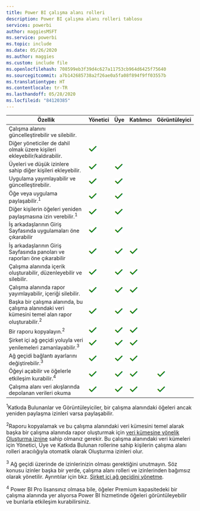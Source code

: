 ```yaml
---
title: Power BI çalışma alanı rolleri
description: Power BI çalışma alanı rolleri tablosu
services: powerbi
author: maggiesMSFT
ms.service: powerbi
ms.topic: include
ms.date: 05/26/2020
ms.author: maggies
ms.custom: include file
ms.openlocfilehash: 708599eb3f39d4c627a11753cb964d6425f75640
ms.sourcegitcommit: a7b142685738a2f26ae0a5fa08f894f9ff03557b
ms.translationtype: HT
ms.contentlocale: tr-TR
ms.lasthandoff: 05/28/2020
ms.locfileid: "84120385"
---
```

|Özellik   | Yönetici  | Üye  | Katılımcı  | Görüntüleyici |
|---|---|---|---|---|
| Çalışma alanını güncelleştirebilir ve silebilir.  |  |   |   |   | 
| Diğer yöneticiler de dahil olmak üzere kişileri ekleyebilir/kaldırabilir.  |  ![Evet onay işareti](media/power-bi-workspace-roles-table/green-checkmark.png) |   |   |   |
| Üyeleri ve düşük izinlere sahip diğer kişileri ekleyebilir.  |  ![Evet onay işareti](media/power-bi-workspace-roles-table/green-checkmark.png) | ![Evet onay işareti](media/power-bi-workspace-roles-table/green-checkmark.png)  |   |   |
| Uygulama yayımlayabilir ve güncelleştirebilir. |  ![Evet onay işareti](media/power-bi-workspace-roles-table/green-checkmark.png) | ![Evet onay işareti](media/power-bi-workspace-roles-table/green-checkmark.png)  |   |   |
| Öğe veya uygulama paylaşabilir.<sup>1</sup> |  ![Evet onay işareti](media/power-bi-workspace-roles-table/green-checkmark.png) | ![Evet onay işareti](media/power-bi-workspace-roles-table/green-checkmark.png)  |   |   |
| Diğer kişilerin öğeleri yeniden paylaşmasına izin verebilir.<sup>1</sup> |  ![Evet onay işareti](media/power-bi-workspace-roles-table/green-checkmark.png) | ![Evet onay işareti](media/power-bi-workspace-roles-table/green-checkmark.png)  |   |   |
| İş arkadaşlarının Giriş Sayfasında uygulamaları öne çıkarabilir |  ![Evet onay işareti](media/power-bi-workspace-roles-table/green-checkmark.png) | ![Evet onay işareti](media/power-bi-workspace-roles-table/green-checkmark.png)  |   |   |
| İş arkadaşlarının Giriş Sayfasında panoları ve raporları öne çıkarabilir |  ![Evet onay işareti](media/power-bi-workspace-roles-table/green-checkmark.png) | ![Evet onay işareti](media/power-bi-workspace-roles-table/green-checkmark.png)  | ![Evet onay işareti](media/power-bi-workspace-roles-table/green-checkmark.png) |   |
| Çalışma alanında içerik oluşturabilir, düzenleyebilir ve silebilir.  |  ![Evet onay işareti](media/power-bi-workspace-roles-table/green-checkmark.png) | ![Evet onay işareti](media/power-bi-workspace-roles-table/green-checkmark.png)  | ![Evet onay işareti](media/power-bi-workspace-roles-table/green-checkmark.png)  |   |
| Çalışma alanında rapor yayımlayabilir, içeriği silebilir.  |  ![Evet onay işareti](media/power-bi-workspace-roles-table/green-checkmark.png) | ![Evet onay işareti](media/power-bi-workspace-roles-table/green-checkmark.png)  | ![Evet onay işareti](media/power-bi-workspace-roles-table/green-checkmark.png)  |   |
| Başka bir çalışma alanında, bu çalışma alanındaki veri kümesini temel alan rapor oluşturabilir.<sup>2</sup> |  ![Evet onay işareti](media/power-bi-workspace-roles-table/green-checkmark.png) | ![Evet onay işareti](media/power-bi-workspace-roles-table/green-checkmark.png)  | ![Evet onay işareti](media/power-bi-workspace-roles-table/green-checkmark.png)  |   |
| Bir raporu kopyalayın.<sup>2</sup> | ![Evet onay işareti](media/power-bi-workspace-roles-table/green-checkmark.png) | ![Evet onay işareti](media/power-bi-workspace-roles-table/green-checkmark.png) | ![Evet onay işareti](media/power-bi-workspace-roles-table/green-checkmark.png) |  |
| Şirket içi ağ geçidi yoluyla veri yenilemeleri zamanlayabilir.<sup>3</sup> | ![Evet onay işareti](media/power-bi-workspace-roles-table/green-checkmark.png) | ![Evet onay işareti](media/power-bi-workspace-roles-table/green-checkmark.png) | ![Evet onay işareti](media/power-bi-workspace-roles-table/green-checkmark.png) |  |
| Ağ geçidi bağlantı ayarlarını değiştirebilir.<sup>3</sup> | ![Evet onay işareti](media/power-bi-workspace-roles-table/green-checkmark.png) | ![Evet onay işareti](media/power-bi-workspace-roles-table/green-checkmark.png) | ![Evet onay işareti](media/power-bi-workspace-roles-table/green-checkmark.png) |  |
| Öğeyi açabilir ve öğelerle etkileşim kurabilir.<sup>4</sup> |  ![Evet onay işareti](media/power-bi-workspace-roles-table/green-checkmark.png) | ![Evet onay işareti](media/power-bi-workspace-roles-table/green-checkmark.png)  | ![Evet onay işareti](media/power-bi-workspace-roles-table/green-checkmark.png)  | ![Evet onay işareti](media/power-bi-workspace-roles-table/green-checkmark.png)  |
| Çalışma alanı veri akışlarında depolanan verileri okuma | ![Evet onay işareti](media/power-bi-workspace-roles-table/green-checkmark.png) | ![Evet onay işareti](media/power-bi-workspace-roles-table/green-checkmark.png) | ![Evet onay işareti](media/power-bi-workspace-roles-table/green-checkmark.png) | ![Evet onay işareti](media/power-bi-workspace-roles-table/green-checkmark.png) |

<sup>1</sup>Katkıda Bulunanlar ve Görüntüleyiciler, bir çalışma alanındaki öğeleri ancak yeniden paylaşma izinleri varsa paylaşabilir.

<sup>2</sup>Raporu kopyalamak ve bu çalışma alanındaki veri kümesini temel alarak başka bir çalışma alanında rapor oluşturmak için [veri kümesine yönelik Oluşturma iznine](../connect-data/service-datasets-build-permissions.md) sahip olmanız gerekir. Bu çalışma alanındaki veri kümeleri için Yönetici, Üye ve Katkıda Bulunan rollerine sahip kişilerin çalışma alanı rolleri aracılığıyla otomatik olarak Oluşturma izinleri olur.

<sup>3</sup> Ağ geçidi üzerinde de izinlerinizin olması gerektiğini unutmayın. Söz konusu izinler başka bir yerde, çalışma alanı rolleri ve izinlerinden bağımsız olarak yönetilir. Ayrıntılar için bkz. [Şirket içi ağ geçidini yönetme](https://docs.microsoft.com/data-integration/gateway/service-gateway-manage).

<sup>4</sup> Power BI Pro lisansınız olmasa bile, öğeler Premium kapasitedeki bir çalışma alanında yer alıyorsa Power BI hizmetinde öğeleri görüntüleyebilir ve bunlarla etkileşim kurabilirsiniz.

